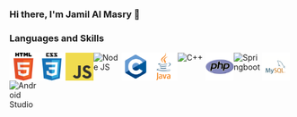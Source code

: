 ### Hi there, I'm Jamil Al Masry 👋 

<!--
**JamilAlMasry/JamilAlMasry** is a ✨ _special_ ✨ repository because its `README.md` (this file) appears on your GitHub profile.

Here are some ideas to get you started:

- 🔭 I’m currently working on ...
- 🌱 I’m currently learning ...
- 👯 I’m looking to collaborate on ...
- 🤔 I’m looking for help with ...
- 💬 Ask me about ...
- 📫 How to reach me: ...
- 😄 Pronouns: ...
- ⚡ Fun fact: ...
-->

### Languages and Skills
<img align="left" alt="HTML5" width="50px" src="https://raw.githubusercontent.com/github/explore/80688e429a7d4ef2fca1e82350fe8e3517d3494d/topics/html/html.png" />
<img align="left" alt="CSS" width="50px" src="https://raw.githubusercontent.com/github/explore/80688e429a7d4ef2fca1e82350fe8e3517d3494d/topics/css/css.png" />
<img align="left" alt="Javascript" width="50px" src="https://raw.githubusercontent.com/github/explore/80688e429a7d4ef2fca1e82350fe8e3517d3494d/topics/javascript/javascript.png" />
<img align="left" alt="Node JS" width="50px" src="https://img.shields.io/badge/Node.js-43853D?style=for-the-badge&logo=node.js&logoColor=white" />
<img align="left" alt="C" width="50px" src="https://raw.githubusercontent.com/github/explore/5b3600551e122a3277c2c5368af2ad5725ffa9a1/topics/c/c.png" />
<img align="left" alt="Java" width="50px" src="https://raw.githubusercontent.com/github/explore/5b3600551e122a3277c2c5368af2ad5725ffa9a1/topics/java/java.png" />
<img align="left" alt="C++" width="50px" src="https://img.shields.io/badge/C%2B%2B-00599C?style=for-the-badge&logo=c%2B%2B&logoColor=white" />
<img align="left" alt=" PHP" width="50px" src="https://raw.githubusercontent.com/github/explore/5b3600551e122a3277c2c5368af2ad5725ffa9a1/topics/php/php.png" />
<img align="left" alt="Springboot" width="50px" src="https://img.shields.io/badge/Spring-6DB33F?style=for-the-badge&logo=spring&logoColor=white" />
<img align="left" alt="mysql" width="50px" src="https://raw.githubusercontent.com/github/explore/5b3600551e122a3277c2c5368af2ad5725ffa9a1/topics/mysql/mysql.png" />
<img align="left" alt="Android Studio" width="50px" src="https://img.shields.io/badge/Android_Studio-3DDC84?style=for-the-badge&logo=android-studio&logoColor=white" />
